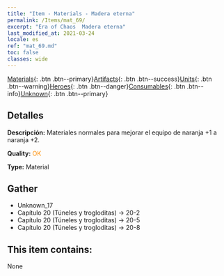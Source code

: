 ```yaml
---
title: "Item - Materials - Madera eterna"
permalink: /Items/mat_69/
excerpt: "Era of Chaos  Madera eterna"
last_modified_at: 2021-03-24
locale: es
ref: "mat_69.md"
toc: false
classes: wide
---
```

 [Materials](/es/Items/){: .btn .btn--primary}[Artifacts](/es/Items/Artifacts/){: .btn .btn--success}[Units](/es/Items/Units/){: .btn .btn--warning}[Heroes](/es/Items/Heroes/){: .btn .btn--danger}[Consumables](/es/Items/Consumables/){: .btn .btn--info}[Unknown](/es/Items/Unknown/){: .btn .btn--primary}

## Detalles
 **Descripción:** Materiales normales para mejorar el equipo de naranja +1 a naranja +2.

 **Quality:** <span style="color: #FF8C00">OK</span>

 **Type:** Material

## Gather

*    Unknown_17 
*    Capítulo 20 (Túneles y trogloditas) -> 20-2 
*    Capítulo 20 (Túneles y trogloditas) -> 20-5 
*    Capítulo 20 (Túneles y trogloditas) -> 20-8 

## This item contains:

  None

